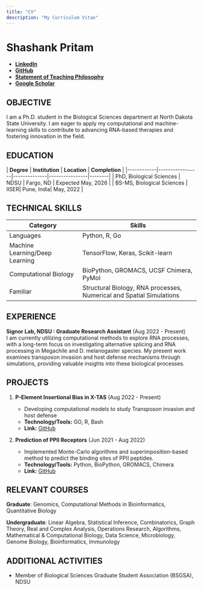 ```yaml
---
title: "CV"
description: "My Curriculum Vitae"
---
```


# Shashank Pritam

* [**LinkedIn**](https://www.linkedin.com/in/shashank-pritam/)
* [**GitHub**](https://www.github.com/shashankpritam)
* [**Statement of Teaching Philosophy**](/SoT/)
* [**Google Scholar**](https://scholar.google.com/citations?user=E5oKLgkAAAAJ&hl=en)



## OBJECTIVE

I am a Ph.D. student in the Biological Sciences department at North Dakota State University. I am eager to apply my computational and machine-learning skills to contribute to advancing RNA-based therapies and fostering innovation in the field.

## EDUCATION

| **Degree** | **Institution** | **Location** | **Completion** |
|------------|-----------------|--------------|----------------|--------|
| PhD, Biological Sciences | NDSU | Fargo, ND | Expected May, 2026 |
| BS-MS, Biological Sciences | IISER| Pune, India| May, 2022 |

## TECHNICAL SKILLS

| **Category** | **Skills** |
|--------------|------------|
| Languages | Python, R, Go |
| Machine Learning/Deep Learning | TensorFlow, Keras, Scikit-learn |
| Computational Biology | BioPython, GROMACS, UCSF Chimera, PyMol |
| Familiar | Structural Biology, RNA processes, Numerical and Spatial Simulations |

## EXPERIENCE

**Signor Lab, NDSU : Graduate Research Assistant** (Aug 2022 - Present)  
I am currently utilizing computational methods to explore RNA processes, with a long-term focus on investigating alternative splicing and RNA processing in Megachile and D. melanogaster species. My present work examines transposon invasion and host defense mechanisms through simulations, providing valuable insights into these biological processes.

## PROJECTS

1. **P-Element Insertional Bias in X-TAS** (Aug 2022 - Present)  
   - Developing computational models to study Transposon invasion and host defense
   - **Technology/Tools:** GO, R, Bash
   - **Link:** [GitHub](https://github.com/shashankpritam/Insertion-Bias-TE)

2. **Prediction of PPII Receptors** (Jun 2021 - Aug 2022)  
   - Implemented Monte-Carlo algorithms and superimposition-based method to predict the binding sites of PPII peptides.
   - **Technology/Tools:** Python, BioPython, GROMACS, Chimera
   - **Link:** [GitHub](https://github.com/shashankpritam/PPII-Interface)




## RELEVANT COURSES


**Graduate**: Genomics, Computational Methods in Bioinformatics, Quantitative Biology

**Undergraduate**: Linear Algebra, Statistical Inference, Combinatorics, Graph Theory, Real and Complex Analysis, Operations Research, Algorithms, Mathematical & Computational Biology, Data Science, Microbiology, Genome Biology, Bioinformatics, Immunology


## ADDITIONAL ACTIVITIES

- Member of Biological Sciences Graduate Student Association (BSGSA), NDSU